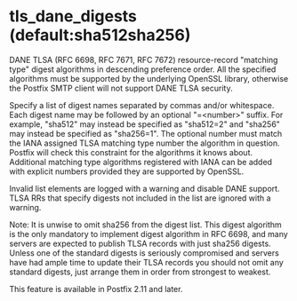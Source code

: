 # tls_dane_digests (default:sha512sha256) 

 DANE TLSA (RFC 6698, RFC 7671, RFC 7672) resource-record "matching
type" digest algorithms in descending preference order.  All the
specified algorithms must be supported by the underlying OpenSSL
library, otherwise the Postfix SMTP client will not support DANE
TLSA security.  

 Specify a list of digest names separated by commas and/or
whitespace.  Each digest name may be followed by an optional
"=&lt;number&gt;" suffix.  For example, "sha512" may instead be specified
as "sha512=2" and "sha256" may instead be specified as "sha256=1".
The optional number must match the IANA assigned TLSA matching type number the algorithm in question.
Postfix will check this constraint for the algorithms it knows about.
Additional matching type algorithms registered with IANA can be added
with explicit numbers provided they are supported by OpenSSL. 

 Invalid list elements are logged with a warning and disable DANE
support.  TLSA RRs that specify digests not included in the list are
ignored with a warning. 

 Note: It is unwise to omit sha256 from the digest list.  This
digest algorithm is the only mandatory to implement digest algorithm
in RFC 6698, and many servers are expected to publish TLSA records
with just sha256 digests.  Unless one of the standard digests is
seriously compromised and servers have had ample time to update their
TLSA records you should not omit any standard digests, just arrange
them in order from strongest to weakest.  

 This feature is available in Postfix 2.11 and later. 


